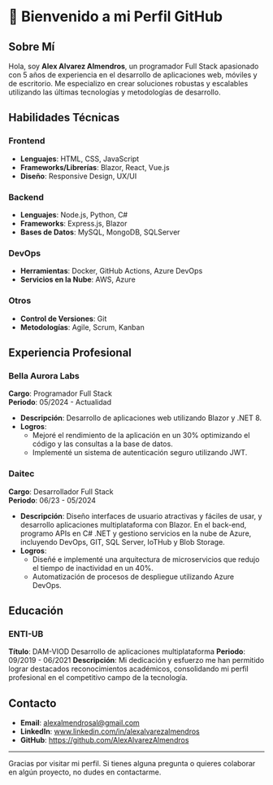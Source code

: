 # 🚀 Bienvenido a mi Perfil GitHub

## Sobre Mí

Hola, soy **Alex Alvarez Almendros**, un programador Full Stack apasionado con 5 años de experiencia en el desarrollo de aplicaciones web, móviles y de escritorio. Me especializo en crear soluciones robustas y escalables utilizando las últimas tecnologías y metodologías de desarrollo.

## Habilidades Técnicas

### Frontend
- **Lenguajes**: HTML, CSS, JavaScript
- **Frameworks/Librerías**: Blazor, React, Vue.js
- **Diseño**: Responsive Design, UX/UI

### Backend
- **Lenguajes**: Node.js, Python, C#
- **Frameworks**: Express.js, Blazor
- **Bases de Datos**: MySQL, MongoDB, SQLServer

### DevOps
- **Herramientas**: Docker, GitHub Actions, Azure DevOps
- **Servicios en la Nube**: AWS, Azure

### Otros
- **Control de Versiones**: Git
- **Metodologías**: Agile, Scrum, Kanban

## Experiencia Profesional

### Bella Aurora Labs
**Cargo**: Programador Full Stack  
**Periodo**: 05/2024 - Actualidad

- **Descripción**: Desarrollo de aplicaciones web utilizando Blazor y .NET 8.
- **Logros**:
  - Mejoré el rendimiento de la aplicación en un 30% optimizando el código y las consultas a la base de datos.
  - Implementé un sistema de autenticación seguro utilizando JWT.

### Daitec
**Cargo**: Desarrollador Full Stack  
**Periodo**: 06/23 - 05/2024

- **Descripción**: Diseño interfaces de usuario atractivas y fáciles de usar, y desarrollo aplicaciones multiplataforma con Blazor. En el back-end, programo APIs en C# .NET y gestiono servicios en la nube de Azure, incluyendo DevOps, GIT, SQL Server, IoTHub y Blob Storage.
- **Logros**:
  - Diseñé e implementé una arquitectura de microservicios que redujo el tiempo de inactividad en un 40%.
  - Automatización de procesos de despliegue utilizando Azure DevOps.

## Educación

### ENTI-UB
**Título**: DAM-VIOD Desarrollo de aplicaciones multiplataforma 
**Periodo**: 09/2019 - 06/2021
**Descripción**: Mi dedicación y esfuerzo me han permitido lograr destacados reconocimientos académicos, consolidando mi perfil profesional en el competitivo campo de la tecnología.

## Contacto

- **Email**: alexalmendrosal@gmail.com
- **LinkedIn**: www.linkedin.com/in/alexalvarezalmendros
- **GitHub**: https://github.com/AlexAlvarezAlmendros

---

Gracias por visitar mi perfil. Si tienes alguna pregunta o quieres colaborar en algún proyecto, no dudes en contactarme.

